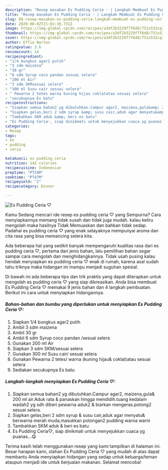 ```yaml
---
description: "Resep masakan Es Pudding Ceria ♡ | Langkah Membuat Es Pudding Ceria ♡ Yang Lezat Sekali"
title: "Resep masakan Es Pudding Ceria ♡ | Langkah Membuat Es Pudding Ceria ♡ Yang Lezat Sekali"
slug: 68-resep-masakan-es-pudding-ceria-langkah-membuat-es-pudding-ceria-yang-lezat-sekali
date: 2020-08-02T21:02:39.731Z
image: https://img-global.cpcdn.com/recipes/a3df2b3229f7f6d8/751x532cq70/es-pudding-ceria-♡-foto-resep-utama.jpg
thumbnail: https://img-global.cpcdn.com/recipes/a3df2b3229f7f6d8/751x532cq70/es-pudding-ceria-♡-foto-resep-utama.jpg
cover: https://img-global.cpcdn.com/recipes/a3df2b3229f7f6d8/751x532cq70/es-pudding-ceria-♡-foto-resep-utama.jpg
author: Effie Norton
ratingvalue: 3.6
reviewcount: 14
recipeingredient:
- "1/4 bungkus agar2 putih"
- "3 sdm maizena"
- "30 gr"
- "6 sdm Syrup coco pandan sesuai selera"
- "200 ml Air"
- "3 sdm SKMsesuai selera"
- "300 ml Susu cair sesuai selera"
- " Pewarna 2 tetes warna kuning hijau coklatatau sesuai selera"
- "secukupnya Es batu"
recipeinstructions:
- "Siapkan semua bahan2 yg dibutuhkan.Campur agar2, maizena,gula&amp; 200 ml air.Aduk rata &amp; panaskan hingga mendidih.tuang kedalam wadah2 yg sdh diberi pewarna aduk2 &amp; biarkan mengeras.potong2 sesuai selera."
- "Siapkan gelas,beri 2 sdm syrup &amp; susu cair,aduk agar menyatu&amp; berwarna merah muda,masukkan potongan2 pudding warna warni"
- "Tambahkan SKM aduk &amp; beri es batu"
- "Es Pudding Ceria♡, siap dinikmati untuk menyejukkan cuaca yg puanas...😋"
categories:
- Resep
tags:
- es
- pudding
- ceria

katakunci: es pudding ceria 
nutrition: 142 calories
recipecuisine: Indonesian
preptime: "PT24M"
cooktime: "PT47M"
recipeyield: "2"
recipecategory: Dinner

---
```



![Es Pudding Ceria ♡](https://img-global.cpcdn.com/recipes/a3df2b3229f7f6d8/751x532cq70/es-pudding-ceria-♡-foto-resep-utama.jpg)

Kamu Sedang mencari ide resep es pudding ceria ♡ yang Sempurna? Cara menyiapkannya memang tidak susah dan tidak juga mudah. kalau keliru mengolah maka hasilnya Tidak Memuaskan dan bahkan tidak sedap. Padahal es pudding ceria ♡ yang enak selayaknya mempunyai aroma dan cita rasa yang bisa memancing selera kita.



Ada beberapa hal yang sedikit banyak mempengaruhi kualitas rasa dari es pudding ceria ♡, pertama dari jenis bahan, lalu pemilihan bahan segar sampai cara mengolah dan menghidangkannya. Tidak usah pusing kalau hendak menyiapkan es pudding ceria ♡ enak di rumah, karena asal sudah tahu triknya maka hidangan ini mampu menjadi suguhan spesial.


Di bawah ini ada beberapa tips dan trik praktis yang dapat diterapkan untuk mengolah es pudding ceria ♡ yang siap dikreasikan. Anda bisa membuat Es Pudding Ceria ♡ memakai 9 jenis bahan dan 4 langkah pembuatan. Berikut ini cara untuk menyiapkan hidangannya.

<!--inarticleads1-->

##### Bahan-bahan dan bumbu yang diperlukan untuk menyiapkan Es Pudding Ceria ♡:

1. Siapkan 1/4 bungkus agar2 putih
1. Ambil 3 sdm maizena
1. Ambil 30 gr
1. Ambil 6 sdm Syrup coco pandan /sesuai selera
1. Gunakan 200 ml Air
1. Siapkan 3 sdm SKM/sesuai selera
1. Gunakan 300 ml Susu cair/ sesuai selera
1. Gunakan  Pewarna 2 tetes/ warna (kuning hijau&amp; coklat)atau sesuai selera
1. Sediakan secukupnya Es batu




<!--inarticleads2-->

##### Langkah-langkah menyiapkan Es Pudding Ceria ♡:

1. Siapkan semua bahan2 yg dibutuhkan.Campur agar2, maizena,gula&amp; 200 ml air.Aduk rata &amp; panaskan hingga mendidih.tuang kedalam wadah2 yg sdh diberi pewarna aduk2 &amp; biarkan mengeras.potong2 sesuai selera.
1. Siapkan gelas,beri 2 sdm syrup &amp; susu cair,aduk agar menyatu&amp; berwarna merah muda,masukkan potongan2 pudding warna warni
1. Tambahkan SKM aduk &amp; beri es batu
1. Es Pudding Ceria♡, siap dinikmati untuk menyejukkan cuaca yg puanas...😋




Terima kasih telah menggunakan resep yang kami tampilkan di halaman ini. Besar harapan kami, olahan Es Pudding Ceria ♡ yang mudah di atas dapat membantu Anda menyiapkan hidangan yang sedap untuk keluarga/teman ataupun menjadi ide untuk berjualan makanan. Selamat mencoba!

